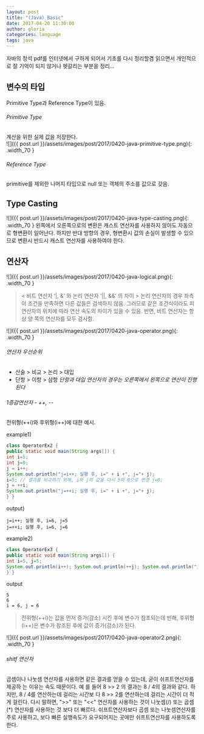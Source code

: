 ```yaml
---
layout: post
title: "(Java) Basic"
date: 2017-04-20 11:30:00
author: gloria
categories: language
tags: java
---
```


자바의 정석 pdf를 인터넷에서 구하게 되어서 기초를 다시 정리할겸 읽으면서 개인적으로 잘 기억이 되지 않거나 헷갈리는 부분을 정리...

## 변수의 타입
Primitive Type과 Reference Type이 있음.

###### Primitive Type
계산을 위한 실제 값을 저장한다.<br/>
![]({{ post.url }}/assets/images/post/2017/0420-java-primitive-type.png){: .width_70 }

###### Reference Type
primitive를 제외한 나머지 타입으로 null 또는 객체의 주소를 값으로 갖음.

## Type Casting
![]({{ post.url }}/assets/images/post/2017/0420-java-type-casting.png){: .width_70 }
왼쪽에서 오른쪽으로의 변환은 캐스트 연산자를 사용하지 않아도 자동으로 형변환이 일어난다.
하지만 반대 방향의 경우, 형변환시 값의 손실이 발생할 수 있으므로 변환시 반드시 캐스트 연산자를 사용하여야 한다.

## 연산자
![]({{ post.url }}/assets/images/post/2017/0420-java-logical.png){: .width_70 }
> < 비트 연산자 ‘|, &’ 와 논리 연산자 ‘||, &&’ 의 차이 >
> 논리 연산자의 경우 좌측이 조건을 만족하면 다른 값들은 검색하지 않음.
> 그러므로 같은 조건식이라도 피연산자의 위치에 따라 연산 속도의 차이가 있을 수 있음.
> 반면, 비트 연산자는 항상 양 쪽의 연산자를 모두 검사함.

![]({{ post.url }}/assets/images/post/2017/0420-java-operator.png){: .width_70 }

###### 연산자 우선순위
* 산술 > 비교 > 논리 > 대입
* 단항 > 이항 > 삼항
*단항과 대입 연산자의 경우는 오른쪽에서 왼쪽으로 연산이 진행된다*

###### 1증감연산자 - ++, --
전위형(++i)와 후위형(i++)에 대한 예시.

example1)
```java
class OperatorEx2 {
public static void main(String args[]) {
int i=5;
int j=0;
j = i++;
System.out.println("j=i++; 실행 후, i=" + i +", j="+ j);
i=5; // 결과를 비교하기 위해, i와 j의 값을 다시 5와 0으로 변경 j=0;
j = ++i;
System.out.println("j=++i; 실행 후, i=" + i +", j="+ j);
} }
```
output)
```
j=i++; 실행 후, i=6, j=5
j=++i; 실행 후, i=6, j=6
```

example2)
```java
class OperatorEx3 {
public static void main(String args[]) {
int i=5, j=5;
System.out.println(i++); System.out.println(++j); System.out.println("i = " + i + ", j = " +j);
} }
```
output
```
5
6
i = 6, j = 6
```

> 전위형(++i)는 값을 먼저 증가(감소) 시킨 후에 변수가 참조되는데 반해,
> 후위형(i++)은 변수가 참조된 후에 값이 증가(감소)가 된다.

![]({{ post.url }}/assets/images/post/2017/0420-java-operator2.png){: .width_70 }


###### shitf 연산자
곱셈이나 나눗셈 연산자를 사용하면 같은 결과를 얻을 수 있는데, 굳이 쉬프트연산자를 제공하 는 이유는 속도 때문이다.
예 를 들어 8 >> 2 의 결과는 8 / 4의 결과와 같다. 하지만, 8 / 4를 연산하는데 걸리는 시간보 다 8 >> 2를 연산하는데 걸리는 시간이 더 적게 걸린다. 다시 말하면, ">>" 또는 "<<" 연산자를 사용하는 것이 나눗셈(/) 또는 곱셈(\*) 연산자를 사용하는 것 보다 더 빠르다.
쉬프트연산자보다 곱셈 또는 나눗셈연산자를 주로 사용하고, 보다 빠른 실행속도가 요구되어지는 곳에만 쉬프트연산자를 사용하도록 한다.
